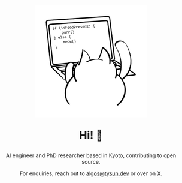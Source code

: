 <p align='center'>
  <img src="https://raw.githubusercontent.com/tysun/tysun/refs/heads/main/programmer-cat.jpg" alt="Tysun's Avatar" width="300" height="300">
</p>

<p align='center' style="font-size: 2em; font-weight: bold;">
  Hi! 👋
</p>

<p align='center'>
  AI engineer and PhD researcher based in Kyoto, contributing to open source.
</p>

<p align='center'>
  For enquiries, reach out to <a href="mailto:algos@tysun.dev">algos@tysun.dev</a> or over on <a href="https://x.com/tysun">X</a>.
</p>

